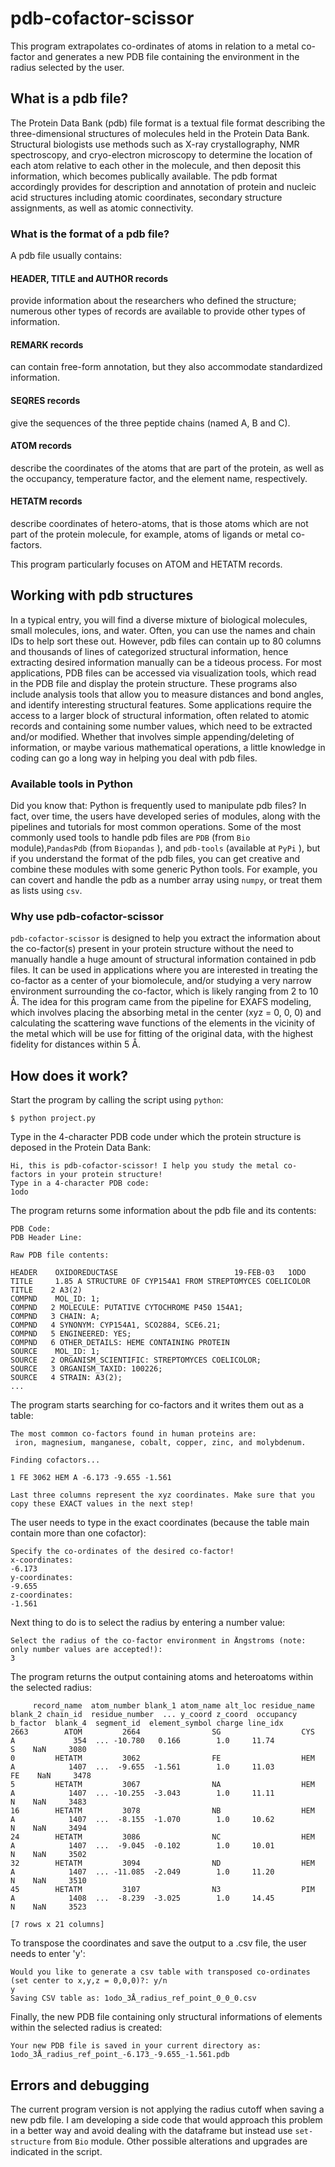 # pdb-cofactor-scissor
This program extrapolates co-ordinates of atoms in relation to a metal co-factor
and generates a new PDB file containing the environment in the radius selected by the user. 

## What is a pdb file?
The Protein Data Bank (pdb) file format is a textual file format describing the three-dimensional structures of molecules held in the Protein Data Bank. Structural biologists use methods such as X-ray crystallography, NMR spectroscopy, and cryo-electron microscopy to determine the location of each atom relative to each other in the molecule, and then deposit this information, which becomes publically available. The pdb format accordingly provides for description and annotation of protein and nucleic acid structures including atomic coordinates, secondary structure assignments, as well as atomic connectivity. 

### What is the format of a pdb file?
A pdb file usually contains:
#### HEADER, TITLE and AUTHOR records
provide information about the researchers who defined the structure; numerous other types of records are available to provide other types of information.
#### REMARK records
can contain free-form annotation, but they also accommodate standardized information.
#### SEQRES records
give the sequences of the three peptide chains (named A, B and C).
#### ATOM records
describe the coordinates of the atoms that are part of the protein, as well as the occupancy, temperature factor, and the element name, respectively.
#### HETATM records
describe coordinates of hetero-atoms, that is those atoms which are not part of the protein molecule, for example, atoms of ligands or metal co-factors.

This program particularly focuses on ATOM and HETATM records. 

## Working with pdb structures
In a typical entry, you will find a diverse mixture of biological molecules, small molecules, ions, and water. Often, you can use the names and chain IDs to help sort these out. However, pdb files can contain up to 80 columns and thousands of lines of categorized structural information, hence extracting desired information manually can be a tideous process. For most applications, PDB files can be accessed via visualization tools, which read in the PDB file and display the protein structure. These programs also include analysis tools that allow you to measure distances and bond angles, and identify interesting structural features. 
Some applications require the access to a larger block of structural information, often related to atomic records and containing some number values, which need to be extracted and/or modified. Whether that involves simple appending/deleting of information, or maybe various mathematical operations, a little knowledge in coding can go a long way in helping you deal with pdb files. 

### Available tools in Python
Did you know that: Python is frequently used to manipulate pdb files? In fact, over time, the users have developed series of modules, along with the pipelines and tutorials for most common operations. Some of the most commonly used tools to handle pdb files are `PDB` (from `Bio` module),`PandasPdb` (from `Biopandas` ), and `pdb-tools` (available at `PyPi` ), but if you understand the format of the pdb files, you can get creative and combine these modules with some generic Python tools. For example, you can covert and handle the pdb as a number array using `numpy`, or treat them as lists using `csv`. 

### Why use pdb-cofactor-scissor
`pdb-cofactor-scissor` is designed to help you extract the information about the co-factor(s) present in your protein structure without the need to manually handle a huge amount of structural information contained in pdb files. It can be used in applications where you are interested in treating the co-factor as a center of your biomolecule, and/or studying a very narrow environment surrounding the co-factor, which is likely ranging from 2 to 10 Å. The idea for this program came from the pipeline for EXAFS modeling, which involves placing the absorbing metal in the center (xyz = 0, 0, 0) and calculating the scattering wave functions of the elements in the vicinity of the metal which will be use for fitting of the original data, with the highest fidelity for distances within 5 Å.

## How does it work?

Start the program by calling the script using `python`:

```
$ python project.py 
```
Type in the 4-character PDB code under which the protein structure is deposed in the Protein Data Bank:

```
Hi, this is pdb-cofactor-scissor! I help you study the metal co-factors in your protein structure!
Type in a 4-character PDB code: 
1odo
```
The program returns some information about the pdb file and its contents:

```
PDB Code: 
PDB Header Line: 

Raw PDB file contents:

HEADER    OXIDOREDUCTASE                          19-FEB-03   1ODO              
TITLE     1.85 A STRUCTURE OF CYP154A1 FROM STREPTOMYCES COELICOLOR             
TITLE    2 A3(2)                                                                
COMPND    MOL_ID: 1;                                                            
COMPND   2 MOLECULE: PUTATIVE CYTOCHROME P450 154A1;                            
COMPND   3 CHAIN: A;                                                            
COMPND   4 SYNONYM: CYP154A1, SCO2884, SCE6.21;                                 
COMPND   5 ENGINEERED: YES;                                                     
COMPND   6 OTHER_DETAILS: HEME CONTAINING PROTEIN                               
SOURCE    MOL_ID: 1;                                                            
SOURCE   2 ORGANISM_SCIENTIFIC: STREPTOMYCES COELICOLOR;                        
SOURCE   3 ORGANISM_TAXID: 100226;                                              
SOURCE   4 STRAIN: A3(2);   
...
```
The program starts searching for co-factors and it writes them out as a table: 

```
The most common co-factors found in human proteins are: 
 iron, magnesium, manganese, cobalt, copper, zinc, and molybdenum.

Finding cofactors...

1 FE 3062 HEM A -6.173 -9.655 -1.561

Last three columns represent the xyz coordinates. Make sure that you copy these EXACT values in the next step!
```
The user needs to type in the exact coordinates (because the table main contain more than one cofactor):

```
Specify the co-ordinates of the desired co-factor!
x-coordinates: 
-6.173
y-coordinates: 
-9.655
z-coordinates: 
-1.561
```
Next thing to do is to select the radius by entering a number value:

```
Select the radius of the co-factor environment in Ångstroms (note: only number values are accepted!): 
3
```
The program returns the output containing atoms and heteroatoms within the selected radius:

```
     record_name  atom_number blank_1 atom_name alt_loc residue_name blank_2 chain_id  residue_number  ... y_coord z_coord  occupancy  b_factor  blank_4  segment_id  element_symbol charge line_idx
2663        ATOM         2664                SG                  CYS                A             354  ... -10.780   0.166        1.0     11.74                                    S    NaN     3080
0         HETATM         3062                FE                  HEM                A            1407  ...  -9.655  -1.561        1.0     11.03                                   FE    NaN     3478
5         HETATM         3067                NA                  HEM                A            1407  ... -10.255  -3.043        1.0     11.11                                    N    NaN     3483
16        HETATM         3078                NB                  HEM                A            1407  ...  -8.155  -1.070        1.0     10.62                                    N    NaN     3494
24        HETATM         3086                NC                  HEM                A            1407  ...  -9.045  -0.102        1.0     10.01                                    N    NaN     3502
32        HETATM         3094                ND                  HEM                A            1407  ... -11.085  -2.049        1.0     11.20                                    N    NaN     3510
45        HETATM         3107                N3                  PIM                A            1408  ...  -8.239  -3.025        1.0     14.45                                    N    NaN     3523

[7 rows x 21 columns]
```
To transpose the coordinates and save the output to a .csv file, the user needs to enter 'y':

```
Would you like to generate a csv table with transposed co-ordinates (set center to x,y,z = 0,0,0)?: y/n
y
Saving CSV table as: 1odo_3Å_radius_ref_point_0_0_0.csv
```
Finally, the new PDB file containing only structural informations of elements within the selected radius is created:

```
Your new PDB file is saved in your current directory as: 1odo_3Å_radius_ref_point_-6.173_-9.655_-1.561.pdb
```

## Errors and debugging
The current program version is not applying the radius cutoff when saving a new pdb file. I am developing a side code that would approach this problem in a better way and avoid dealing with the dataframe but instead use `set-structure` from `Bio` module. Other possible alterations and upgrades are indicated in the script. 
